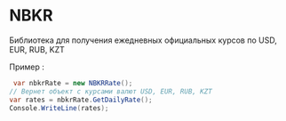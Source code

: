 # NBKR
Библиотека для получения ежедневных официальных курсов по USD, EUR, RUB, KZT

Пример :
```cs
 var nbkrRate = new NBKRRate();
// Вернет объект с курсами валют USD, EUR, RUB, KZT
var rates = nbkrRate.GetDailyRate();
Console.WriteLine(rates);
```